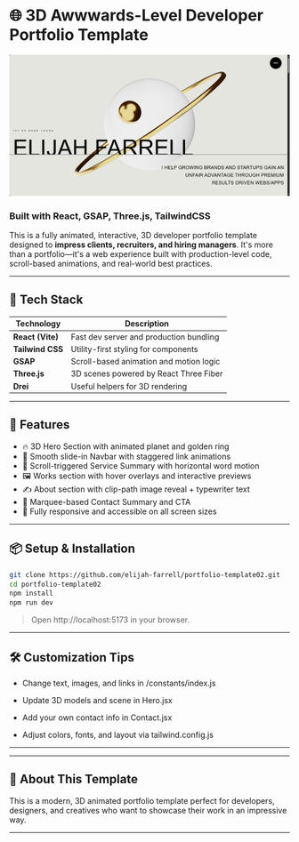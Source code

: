 # 🌐 3D Awwwards-Level Developer Portfolio Template

![Portfolio Thumbnail](./public/images/thumbnail.png)

### Built with React, GSAP, Three.js, TailwindCSS

This is a fully animated, interactive, 3D developer portfolio template designed to **impress clients, recruiters, and hiring managers**. It's more than a portfolio—it's a web experience built with production-level code, scroll-based animations, and real-world best practices.


---

## 🚀 Tech Stack

| Technology       | Description                             |
| ---------------- | --------------------------------------- |
| **React (Vite)** | Fast dev server and production bundling |
| **Tailwind CSS** | Utility-first styling for components    |
| **GSAP**         | Scroll-based animation and motion logic |
| **Three.js**     | 3D scenes powered by React Three Fiber  |
| **Drei**         | Useful helpers for 3D rendering         |

---

## 📁 Features

- 🔥 3D Hero Section with animated planet and golden ring
- 🧩 Smooth slide-in Navbar with staggered link animations
- 🎯 Scroll-triggered Service Summary with horizontal word motion
- 🖼️ Works section with hover overlays and interactive previews
- ✍️ About section with clip-path image reveal + typewriter text
- 🏁 Marquee-based Contact Summary and CTA
- 💼 Fully responsive and accessible on all screen sizes

---

## 📦 Setup & Installation

```bash
git clone https://github.com/elijah-farrell/portfolio-template02.git
cd portfolio-template02
npm install
npm run dev
```

> Open http://localhost:5173 in your browser.

---

## 🛠️ Customization Tips

- Change text, images, and links in /constants/index.js

- Update 3D models and scene in Hero.jsx

- Add your own contact info in Contact.jsx

- Adjust colors, fonts, and layout via tailwind.config.js

---
---

## 📣 About This Template

This is a modern, 3D animated portfolio template perfect for developers, designers, and creatives who want to showcase their work in an impressive way.

---